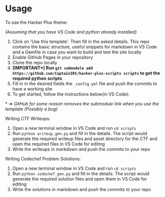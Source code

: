 # Usage

To use the Hacker Plus theme:

*(Assuming that you have VS Code and python already installed)*

1. Click on 'Use this template'. Then fill in the asked details. This repo contains the basic structure, useful snippets for markdown in VS Code and a Gemfile in case you want to build and test the site locally
2. Enable GitHub Pages in your repository
3. Clone the repo locally
4. **[IMPORTANT\*] Run `git submodule add https://github.com/CaptainIRS/hacker-plus-scripts scripts` to get the required python scripts**
4. Fill in in the desired fields the `_config.yml` file and push the commits to have a working site
5. To get started, follow the instructions below(in VS Code):

\* => *GitHub for some reason removes the submodule link when you use the template (Possibly a bug)*

Writing CTF Writeups:

1. Open a new terminal window in VS Code and run `cd scripts`
2. Run `python writeup_gen.py` and fill in the details. The script would generate the required writeup files and asset directory for the CTF and open the required files in VS Code for editing
3. Write the writeups in markdown and push the commits to your repo

Writing Codechef Problem Solutions:

1. Open a new terminal window in VS Code and run `cd scripts`
2. Run `python codechef_gen.py` and fill in the details. The script would generate the required solution files and open them in VS Code for editing
3. Write the solutions in markdown and push the commits to your repo
